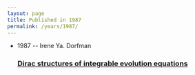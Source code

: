 ```yaml
---
layout: page
title: Published in 1987
permalink: /years/1987/
---
```


<ul class="post-list">

  <li>
    <span class="post-meta">1987 -- Irene Ya. Dorfman</span>
    <h3><a class="post-link" href="../../dirac-structures-of-integrable-evolution-equations">Dirac structures of integrable evolution equations</a></h3>
  </li>
</ul>
